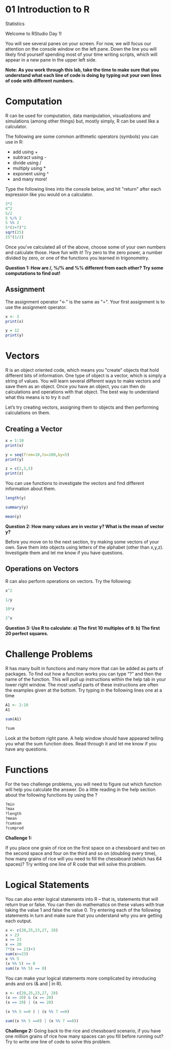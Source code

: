01 Introduction to R
================
Statistics

Welcome to RStudio Day 1! 

You will see several panes on your screen. For now, we will focus our attention on the console window on the left pane. Down the line you will likely find yourself spending most of your time writing scripts, which will appear in a new pane in the upper left side.

**Note: As you work through this lab, take the time to make sure that you understand what each line of code is doing by typing out your own lines of code with different numbers.**


# Computation

R can be used for computation, data manipulation, visualizations and
simulations (among other things) but, mostly simply, R can be used like a calculator.

The following are some common arithmetic operators (symbols) you can use in R:
* add using +
* subtract using -
* divide using /
* multiply using *
* exponent using ^
* and many more!

Type the following lines into the console below, and hit "return" after each expression like you would on a calculator. 

``` r
3*2
4^2
5/2
5 %/% 2
5 %% 2
5*(3+7)^2
sqrt(25)
25^(1/2)
```

Once you've calculated all of the above, choose some of your own numbers and calculate those. Have fun with it! Try zero to the zero power, a number divided by zero, or one of the functions you learned in trigonometry.

**Question 1: How are /, %/% and %% different from each other?  Try some computations to find out!**

## Assignment

The assignment operator "<-" is the same as "=".  Your first assignment is to use the assignment operator.

```r
x <- 3
print(x)

y = 12
print(y)

```

# Vectors

R is an object oriented code, which means you "create" objects that hold different bits of information. One type of object is a vector, which is simply a string of values. You will learn several different ways to make vectors and save them as an object. Once you have an object, you can then do calculations and operations with that object. The best way to understand what this means is to try it out!

Let’s try creating vectors, assigning them to objects and then performing calculations on them.



## Creating a Vector


```r
x = 1:10
print(x)

y = seq(from=10,to=100,by=5)
print(y)

z = c(2,3,5)
print(z)
```

You can use functions to investigate the vectors and find different information about them.

```r
length(y)

summary(y) 

mean(y)
```

**Question 2: How many values are in vector y?  What is the mean of vector y?**

Before you move on to the next section, try making some vectors of your own. Save them into objects using letters of the alphabet (other than x,y,z). Investigate them and let me know if you have questions.

## Operations on Vectors

R can also perform operations on vectors.  Try the following:

```r
x^2

1/y

10*z

2^x
```

**Question 3: Use R to calculate: a) The first 10 multiples of 9.  b) The first 20 perfect squares.**


# Challenge Problems

R has many built in functions and many more that can be added as parts
of packages. To find out how a function works you can type “?” and then
the name of the function. This will pull up instructions within the help
tab in your lower right window. The most useful parts of these
instructions are often the examples given at the bottom. Try typing in the following lines one at a time

``` r
A1 <- 2:10
A1

sum(A1)

?sum
```

Look at the bottom right pane. A help window should have appeared telling you what the sum function does. Read through it and let me know if you have any questions.

# Functions

For the two challenge problems, you will need to figure out which function will help you calculate the answer. Do a little reading in the help section about the following functions by using the ? 

```r
?min
?max
?length
?mean
?cumsum
?cumprod
```

**Challenge 1:**

If you place one grain of rice on the first space on a chessboard and
two on the second space and four on the third and so on (doubling every
time), how many grains of rice will you need to fill the chessboard
(which has 64 spaces)? Try writing one line of R code that will solve
this problem.

# Logical Statements

You can also enter logical statements into R – that is, statements that
will return true or false. You can then do mathematics on these values
with true taking the value 1 and false the value 0. Try entering each of
the following statements in turn and make sure that you understand why
you are getting each output.

```r
x <- c(20,25,23,27, 28)
x > 23
x >= 23
x == 20
7*(x >= 23)+3
sum(x>=23)
x %% 5
(x %% 5) == 0
sum((x %% 5) == 0)
```

You can make your logical statements more complicated by introducing
ands and ors (& and \| in R).

```r
x <- c(20,25,23,27, 28)
(x == 20) & (x == 28)
(x == 20) | (x == 28)

(x %% 5 ==0 ) | (x %% 7 ==0)

sum((x %% 5 ==0) | (x %% 7 ==0))
```

**Challenge 2:** Going back to the rice and chessboard scenario, if you have one million
grains of rice how many spaces can you fill before running out? Try to
write one line of code to solve this problem.


